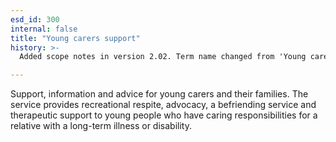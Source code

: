 ```yaml
---
esd_id: 300
internal: false
title: "Young carers support"
history: >-
  Added scope notes in version 2.02. Term name changed from 'Young carers' to 'Children and young people - young carers - support and advice' in version 3.00. Name changed to 'Young carers support' in version 4.00.

---
```


Support, information and advice for young carers and their families. The service provides recreational respite, advocacy, a befriending service and therapeutic support to young people who have caring responsibilities for a relative with a long-term illness or disability.

